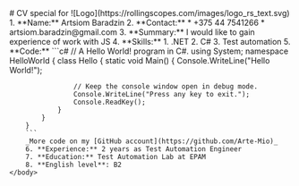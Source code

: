 <!DOCTYPE html>
<html>
	<head>
		<meta charset="utf-8">
		<html lang="en-EN">
		<title>CV</title>
	</head>
	<body>
		# CV special for ![Logo](https://rollingscopes.com/images/logo_rs_text.svg)
		1. **Name:** Artsiom Baradzin
		2. **Contact:** 
			* +375 44 7541266
			* artsiom.baradzin@gmail.com
		3. **Summary:** I would like to gain experience of work with JS
		4. **Skills:** 
			1. .NET
			2. C#
			3. Test automation
		5. **Code:**
		```c#
		// A Hello World! program in C#.
		using System;
		namespace HelloWorld
		{
			class Hello 
			{
				static void Main() 
				{
					Console.WriteLine("Hello World!");

					// Keep the console window open in debug mode.
					Console.WriteLine("Press any key to exit.");
					Console.ReadKey();
				}
			}
		}
		```
		_More code on my [GitHub account](https://github.com/Arte-Mio)_
		6. **Experience:** 2 years as Test Automation Engineer
		7. **Education:** Test Automation Lab at EPAM
		8. **English level**: B2
	</body>
</html>